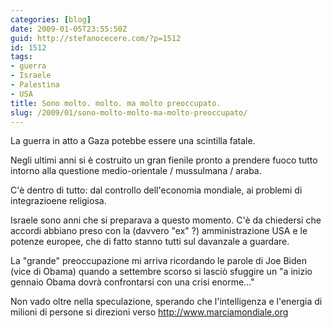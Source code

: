 ```yaml
---
categories: [blog]
date: 2009-01-05T23:55:50Z
guid: http://stefanocecere.com/?p=1512
id: 1512
tags:
- guerra
- Israele
- Palestina
- USA
title: Sono molto. molto. ma molto preoccupato.
slug: /2009/01/sono-molto-molto-ma-molto-preoccupato/
---
```


La guerra in atto a Gaza potebbe essere una scintilla fatale.

Negli ultimi anni si è costruito un gran fienile pronto a prendere fuoco tutto intorno alla questione medio-orientale / mussulmana / araba.

C'è dentro di tutto: dal controllo dell'economia mondiale, ai problemi di integrazioene religiosa.

Israele sono anni che si preparava a questo momento. C'è da chiedersi che accordi abbiano preso con la (davvero "ex" ?) amministrazione USA e le potenze europee, che di fatto stanno tutti sul davanzale a guardare.

La "grande" preoccupazione mi arriva ricordando le parole di Joe Biden (vice di Obama) quando a settembre scorso si lasciò sfuggire un "a inizio gennaio Obama dovrà confrontarsi con una crisi enorme…"

Non vado oltre nella speculazione, sperando che l'intelligenza e l'energia di milioni di persone si direzioni verso <http://www.marciamondiale.org>